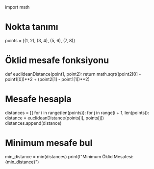 import math
# Nokta tanımı
points = [(1, 2), (3, 4), (5, 6), (7, 8)]
# Öklid mesafe fonksiyonu
def euclideanDistance(point1, point2):
    return math.sqrt((point2[0] - point1[0])**2 + (point2[1] - point1[1])**2)
# Mesafe hesapla
distances = []
for i in range(len(points)):
    for j in range(i + 1, len(points)):
        distance = euclideanDistance(points[i], points[j])
        distances.append(distance)
# Minimum mesafe bul
min_distance = min(distances)
print(f"Minimum Öklid Mesafesi: {min_distance}")
